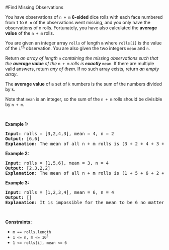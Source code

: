 #Find Missing Observations
<p>You have observations of <code>n + m</code> <strong>6-sided</strong> dice rolls with each face numbered from <code>1</code> to <code>6</code>. <code>n</code> of the observations went missing, and you only have the observations of <code>m</code> rolls. Fortunately, you have also calculated the <strong>average value</strong> of the <code>n + m</code> rolls.</p>
<p>You are given an integer array <code>rolls</code> of length <code>m</code> where <code>rolls[i]</code> is the value of the <code>i<sup>th</sup></code> observation. You are also given the two integers <code>mean</code> and <code>n</code>.</p>
<p>Return <em>an array of length </em><code>n</code><em> containing the missing observations such that the <strong>average value </strong>of the </em><code>n + m</code><em> rolls is <strong>exactly</strong> </em><code>mean</code>. If there are multiple valid answers, return <em>any of them</em>. If no such array exists, return <em>an empty array</em>.</p>
<p>The <strong>average value</strong> of a set of <code>k</code> numbers is the sum of the numbers divided by <code>k</code>.</p>
<p>Note that <code>mean</code> is an integer, so the sum of the <code>n + m</code> rolls should be divisible by <code>n + m</code>.</p>
<p> </p>
<p><strong class="example">Example 1:</strong></p>
<pre><strong>Input:</strong> rolls = [3,2,4,3], mean = 4, n = 2
<strong>Output:</strong> [6,6]
<strong>Explanation:</strong> The mean of all n + m rolls is (3 + 2 + 4 + 3 + 6 + 6) / 6 = 4.
</pre>
<p><strong class="example">Example 2:</strong></p>
<pre><strong>Input:</strong> rolls = [1,5,6], mean = 3, n = 4
<strong>Output:</strong> [2,3,2,2]
<strong>Explanation:</strong> The mean of all n + m rolls is (1 + 5 + 6 + 2 + 3 + 2 + 2) / 7 = 3.
</pre>
<p><strong class="example">Example 3:</strong></p>
<pre><strong>Input:</strong> rolls = [1,2,3,4], mean = 6, n = 4
<strong>Output:</strong> []
<strong>Explanation:</strong> It is impossible for the mean to be 6 no matter what the 4 missing rolls are.
</pre>
<p> </p>
<p><strong>Constraints:</strong></p>
<ul>
<li><code>m == rolls.length</code></li>
<li><code>1 &lt;= n, m &lt;= 10<sup>5</sup></code></li>
<li><code>1 &lt;= rolls[i], mean &lt;= 6</code></li>
</ul>
